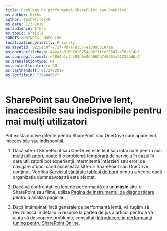 ```yaml
---
title: Probleme de performanţă-SharePoint sau OneDrive
ms.author: kirks
author: Techwriter40
ms.date: 1/3/2019
ms.audience: ITPro
ms.topic: article
ROBOTS: NOINDEX, NOFOLLOW
localization_priority: Priority
ms.assetid: 9225ec0f-771f-4d7a-8157-e188953107aa
ms.openlocfilehash: 44eafa916bf020254a06f7ffe95647ae70a314b1
ms.sourcegitcommit: e2864efcfb493b6e46b662b746661a61232bdba7
ms.translationtype: MT
ms.contentlocale: ro-RO
ms.lasthandoff: 01/24/2019
ms.locfileid: "29484967"
---
```

# <a name="sharepoint-or-onedrive-slow-inaccessible-or-unavailable-for-multiple-users"></a>SharePoint sau OneDrive lent, inaccesibile sau indisponibile pentru mai mulţi utilizatori

Pot exista motive diferite pentru SharePoint sau OneDrive care apare lent, inaccesibile sau indisponibil. 
  
1. Dacă site-ul SharePoint sau OneDrive este lent sau întârziate pentru mai mulţi utilizatori, poate fi o problemă temporară de serviciu în cazul în care utilizatorii pot experienţă intermitentă întârzieri sau erori de navigare atunci când accesează site-uri SharePoint sau OneDrive conţinut. Verifica [Serviciul sănătate tabloul de bord](https://admin.microsoft.com/AdminPortal/Home#/servicehealth) pentru a vedea dacă organizaţia dumneavoastră este afectat. 
  
2. Dacă vă confruntaţi cu lent de performanţă cu un **clasic** site-ul SharePoint sau filme, utiliza [Pagina de instrumentul de diagnosticare](https://aka.ms/perftool) pentru a analiza paginile. 
  
3. Dacă întâmpinaţi încă generale de performanţă lentă, vă rugăm să revizuiască în detaliu la resurse la partea de jos a articol pentru a vă ajuta să descopere probleme, consultaţi [Introducere în performanţă tuning pentru SharePoint Online](https://go.microsoft.com/fwlink/?linkid=2024334).
  

